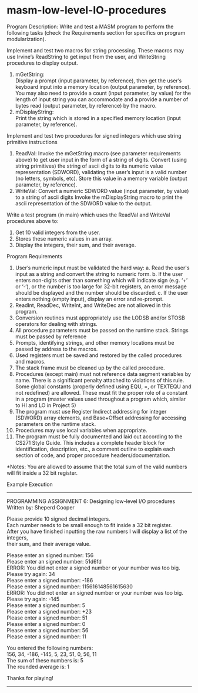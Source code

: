 # masm-low-level-IO-procedures

Program Description: 
    Write and test a MASM program to perform the following tasks (check the Requirements section for specifics on program modularization).

Implement and test two macros for string processing. These macros may use Irvine’s ReadString to get input from the user, and WriteString procedures to display output.
   1. mGetString:  
      Display a prompt (input parameter, by reference), then get the user’s keyboard input into a memory location (output parameter, by reference). 
      You may also need to provide a count (input parameter, by value) for the length of input string you can accommodate and a provide a number of bytes read (output parameter, by reference) by the macro.      
   2. mDisplayString:  
      Print the string which is stored in a specified memory location (input parameter, by reference).

Implement and test two procedures for signed integers which use string primitive instructions
   1. ReadVal: 
      Invoke the mGetString macro (see parameter requirements above) to get user input in the form of a string of digits.
      Convert (using string primitives) the string of ascii digits to its numeric value representation (SDWORD), validating the user’s input is a valid number (no letters, symbols, etc).
      Store this value in a memory variable (output parameter, by reference).
   2. WriteVal: 
      Convert a numeric SDWORD value (input parameter, by value) to a string of ascii digits
      Invoke the mDisplayString macro to print the ascii representation of the SDWORD value to the output.

Write a test program (in main) which uses the ReadVal and WriteVal procedures above to:
   1. Get 10 valid integers from the user.
   2. Stores these numeric values in an array.
   3. Display the integers, their sum, and their average.
  
Program Requirements
   1. User’s numeric input must be validated the hard way:
      a. Read the user's input as a string and convert the string to numeric form.
      b. If the user enters non-digits other than something which will indicate sign (e.g. ‘+’ or ‘-‘), or the number is too large for 32-bit registers, an error message should be displayed and the number should be discarded.
      c. If the user enters nothing (empty input), display an error and re-prompt.
   2. ReadInt, ReadDec, WriteInt, and WriteDec are not allowed in this program.
   3. Conversion routines must appropriately use the LODSB and/or STOSB operators for dealing with strings.
   4. All procedure parameters must be passed on the runtime stack. Strings must be passed by reference
   5. Prompts, identifying strings, and other memory locations must be passed by address to the macros.
   6. Used registers must be saved and restored by the called procedures and macros.
   7. The stack frame must be cleaned up by the called procedure.
   8. Procedures (except main) must not reference data segment variables by name. There is a significant penalty attached to violations of this rule.  Some global constants (properly defined using EQU, =, or TEXTEQU and not redefined) are allowed. These must fit the proper role of a constant in a program (master values used throughout a program which, similar to HI and LO in Project 5)
   9. The program must use Register Indirect addressing for integer (SDWORD) array elements, and Base+Offset addressing for accessing parameters on the runtime stack.
  10. Procedures may use local variables when appropriate.
  11. The program must be fully documented and laid out according to the CS271 Style Guide. This includes a complete header block for identification, description, etc., a comment outline to explain each section of code, and proper procedure headers/documentation.

*Notes: You are allowed to assume that the total sum of the valid numbers will fit inside a 32 bit register.


Example Execution

-----------------------------------------------------------------------------------------

PROGRAMMING ASSIGNMENT 6: Designing low-level I/O procedures 
Written by: Sheperd Cooper 
 
Please provide 10 signed decimal integers.  
Each number needs to be small enough to fit inside a 32 bit register.  
After you have finished inputting the raw numbers I will display a list of the integers,  
their sum, and their average value. 
 
Please enter an signed number: 156   
Please enter an signed number: 51d6fd   
ERROR: You did not enter a signed number or your number was too big.   
Please try again: 34   
Please enter a signed number: -186   
Please enter a signed number: 115616148561615630   
ERROR: You did not enter an signed number or your number was too big.   
Please try again: -145    
Please enter a signed number: 5    
Please enter a signed number: +23   
Please enter a signed number: 51   
Please enter a signed number: 0   
Please enter a signed number: 56   
Please enter a signed number: 11 
   
You entered the following numbers:   
156, 34, -186, -145, 5, 23, 51, 0, 56, 11   
The sum of these numbers is: 5   
The rounded average is: 1   
    
Thanks for playing!

-----------------------------------------------------------------------------------------
